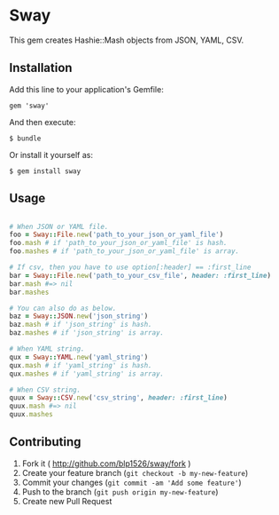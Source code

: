 # Sway

This gem creates Hashie::Mash objects from JSON, YAML, CSV.

## Installation

Add this line to your application's Gemfile:

    gem 'sway'

And then execute:

    $ bundle

Or install it yourself as:

    $ gem install sway

## Usage

```ruby

# When JSON or YAML file.
foo = Sway::File.new('path_to_your_json_or_yaml_file')
foo.mash # if 'path_to_your_json_or_yaml_file' is hash.
foo.mashes # if 'path_to_your_json_or_yaml_file' is array.

# If csv, then you have to use option[:header] == :first_line
bar = Sway::File.new('path_to_your_csv_file', header: :first_line)
bar.mash #=> nil
bar.mashes

# You can also do as below.
baz = Sway::JSON.new('json_string')
baz.mash # if 'json_string' is hash.
baz.mashes # if 'json_string' is array.

# When YAML string.
qux = Sway::YAML.new('yaml_string')
qux.mash # if 'yaml_string' is hash.
qux.mashes # if 'yaml_string' is array.

# When CSV string.
quux = Sway::CSV.new('csv_string', header: :first_line)
quux.mash #=> nil
quux.mashes

```
## Contributing

1. Fork it ( http://github.com/blp1526/sway/fork )
2. Create your feature branch (`git checkout -b my-new-feature`)
3. Commit your changes (`git commit -am 'Add some feature'`)
4. Push to the branch (`git push origin my-new-feature`)
5. Create new Pull Request
